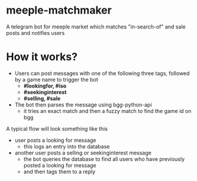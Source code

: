 # meeple-matchmaker
A telegram bot for meeple market which matches 
"in-search-of" and sale posts and notifies users

# How it works?

- Users can post messages with one of the following three tags, followed by a game name to trigger the bot
  - **#lookingfor, #iso**
  - **#seekinginterest**
  - **#selling, #sale**
- The bot then parses the message using bgg-python-api
  - it tries an exact match and then a fuzzy match to find the game id on bgg

A typical flow will look something like this
- user posts a looking for message
  - this logs an entry into the database
- another user posts a selling or seekinginterest message
  - the bot queries the database to find all users who have previously posted a looking for message
  - and then tags them to a reply


